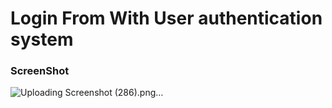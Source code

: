 # Login From With User authentication system

### ScreenShot

![Uploading Screenshot (286).png…]()

